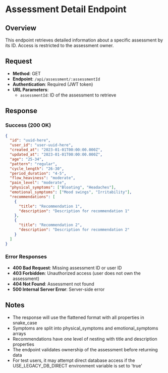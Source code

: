 # Assessment Detail Endpoint

## Overview
This endpoint retrieves detailed information about a specific assessment by its ID. Access is restricted to the assessment owner.

## Request
- **Method**: GET
- **Endpoint**: `/api/assessment/:assessmentId`
- **Authentication**: Required (JWT token)
- **URL Parameters**:
  - `assessmentId`: ID of the assessment to retrieve

## Response

### Success (200 OK)
```json
{
  "id": "uuid-here",
  "user_id": "user-uuid-here",
  "created_at": "2023-01-01T00:00:00.000Z",
  "updated_at": "2023-01-01T00:00:00.000Z",
  "age": "25-34",
  "pattern": "regular",
  "cycle_length": "26-30",
  "period_duration": "4-5",
  "flow_heaviness": "moderate",
  "pain_level": "moderate",
  "physical_symptoms": ["Bloating", "Headaches"],
  "emotional_symptoms": ["Mood swings", "Irritability"],
  "recommendations": [
    {
      "title": "Recommendation 1",
      "description": "Description for recommendation 1"
    },
    {
      "title": "Recommendation 2",
      "description": "Description for recommendation 2"
    }
  ]
}
```

### Error Responses
- **400 Bad Request**: Missing assessment ID or user ID
- **403 Forbidden**: Unauthorized access (user does not own the assessment)
- **404 Not Found**: Assessment not found
- **500 Internal Server Error**: Server-side error

## Notes
- The response will use the flattened format with all properties in snake_case
- Symptoms are split into physical_symptoms and emotional_symptoms arrays
- Recommendations have one level of nesting with title and description properties
- The endpoint validates ownership of the assessment before returning data
- For test users, it may attempt direct database access if the USE_LEGACY_DB_DIRECT environment variable is set to 'true' 